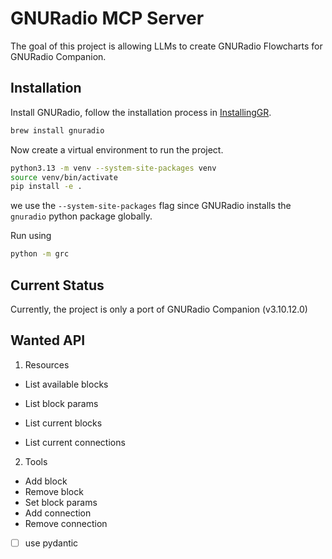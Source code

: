 # GNURadio MCP Server
The goal of this project is allowing LLMs to create GNURadio Flowcharts for GNURadio Companion.

## Installation

Install GNURadio, follow the installation process in [InstallingGR](https://wiki.gnuradio.org/index.php/InstallingGR).
```bash
brew install gnuradio
```
Now create a virtual environment to run the project.
```bash
python3.13 -m venv --system-site-packages venv
source venv/bin/activate
pip install -e .
```
we use the `--system-site-packages` flag since GNURadio installs the `gnuradio` python package globally.

Run using
```bash
python -m grc
```

## Current Status
Currently, the project is only a port of GNURadio Companion (v3.10.12.0)


## Wanted API
1. Resources
- List available blocks
- List block params

- List current blocks
- List current connections

2. Tools
- Add block
- Remove block
- Set block params
- Add connection
- Remove connection

-[ ] use pydantic
